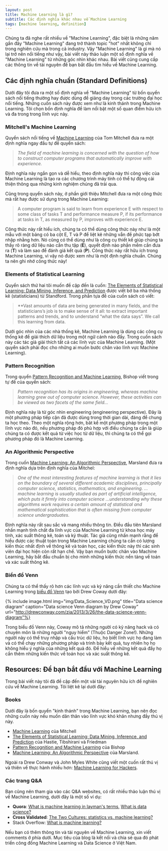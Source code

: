 ```yaml
---
layout: post
title: Machine Learning là gì?
subtitle: Các định nghĩa khác nhau về Machine Learning
tags: [machine learning, definition]
---
```


Chúng ta đã nghe rất nhiều về "Machine Learning", đặc biệt là những năm gần đây "Machine Learning" đang trở thành topic "hot" nhất không chỉ trong nghiên cứu mà trong cả industry. Vậy "Machine Learning" là gì mà nó lại trở nên nổi tiếng như vậy, bài viết này thảo luận một số định nghĩa về "Machine Learning" từ những góc nhìn khác nhau. Bài viết cũng cung cấp các thông tin về tài nguyên để bạn bắt đầu tìm hiểu về Machine Learning.

## Các định nghĩa chuẩn (Standard Definitions)

Dưới đây tôi đưa ra một số định nghĩa về "Machine Learning" từ bốn quyển sách nổi tiếng thường hay được dùng để giảng day trong các trường đại học nổi tiếng. Những cuốn sách này được xem như là kinh thánh trong Machine Learning. Tôi chọn bốn định nghĩa để làm nổi bật một số quan điểm hửu ích và đa trong trong lĩnh vực này.

### Mitchell's Machine Learning

Quyển sách nổi tiếng về [Machine Learning](https://www.amazon.com/dp/0070428077?tag=mllog-20) của Tom Mitchell đưa ra một định nghĩa ngay đầu tự đề quyển sách:

> *The field of machine learning is concerned with the question of how to construct computer programs that automatically improve with experience.*

Định nghĩa này ngắn gọn và dễ hiểu, theo định nghĩa này thì công việc của Machine Learning là tạo ra các chương trình máy tính có thể tự động cải thiện thông qua những kinh nghiệm chúng đã trải qua.

Cũng trong quyển sách này, ở phần giới thiệu Mitchell đưa ra một công thức mà rất hay được sử dụng trong Machine Learning:

> A computer program is said to learn from experience E with respect to some class of tasks T and performance measure P, if its performance at tasks in T, as measured by P, improves with experience E.

Công thức này rất hiểu ích, chúng ta có thể dùng công thức này như là một mẫu với một bảng có ba cột E, T và P để liệt kê những vẫn đề phức tạp bớt nhập nhằng hơn. Nó cũng có thể dùng như là công cụ thiết kế giúp chúng ta thấy rõ ràng dữ liệu nào cần thu tập (**E**), quyết định nào phần mềm cần đưa ra (**T**) và làm sao để đánh giá kết quả (**P**). Công thức này rất hữu ích trong Machine Learning, vì vậy nó được xem như là một định nghĩa chuẩn. Chúng ta nên ghi nhớ công thức này!

### Elements of Statistical Learning

Quyển sách thứ hai tôi muốn đề cập đến là cuốn: [The Elements of Statistical Learning: Data Mining, Inference, and Prediction](https://www.amazon.com/dp/0387848576?tag=mllog-20) được viết bở ba nhà thống kê (statisticians) từ Standford. Trong phần tựa đề của cuốn sách có viết:

> **Vast amounts of data are being generated in many fields, and the statisticians’s job is to make sense of it all: to extract important patterns and trends, and to understand “what the data says”. We call this learning from data.

Dưới góc nhìn của các nhà thống kê, Machine Learning là dùng các công cụ thống kê để giải thích dữ liệu trong một ngữ cánh nào đấy. Trong cuốn sách này các tác giả giải thích tất cả các lĩnh vực của Machine Learning. (Một quyển sách phải đọc cho những ai muốn bước chân vào lĩnh vực Machine Learning).

### Pattern Recognition

Trong quyển [Pattern Recognition and Machine Learning](http://www.amazon.com/dp/0387310738?tag=mllog-20), Bishop viết trong tự đề của quyển sách:

>*Pattern recognition has its origins in engineering, whereas machine learning grew out of computer science. However, these activities can be viewed as two facets of the same field…*

Định nghĩa này là từ góc nhìn engineering (engineering perspective). Đây là một phương pháp tiếp cận đã được dùng trong thời gian dài, đáng để chung ta học theo. Theo một nghĩa rộng hơn, bât kể một phương pháp trong một lĩnh vực nào đó, nếu phương pháp đó phù hợp với điều chúng ta cần là giúp chúng ta có được kết quả từ việc học từ dữ liệu, thì chúng ta có thể gọi phương pháp đó là Machine Learning.

### An Algorithmic Perspective
Trong cuốn [Machine Learning: An Algorithmic Perspective](http://www.amazon.com/dp/B005H6YE18?tag=mllog-20), Marsland đưa ra định nghĩa dựa trên định nghĩa của Mitchel:

>*One of the most interesting features of machine learning is that it lies on the boundary of several different academic disciplines, principally computer science, statistics, mathematics, and engineering. …machine learning is usually studied as part of artificial intelligence, which puts it firmly into computer science …understanding why these algorithms work requires a certain amount of statistical and mathematical sophistication that is often missing from computer science undergraduates.*

Định nghĩa này rất sau sắc và mang nhiều thông tin. Điều đầu tiên Marsland nhấn mạnh tính chất đa lĩnh vực của Machine Learning từ khoa học máy tính, xác suất thông kê, toán và kỷ thuật. Tác giả cũng nhấn mạnh rằng để hiểu được các thuật toán trong Machine Learning chúng ta cần có lượng kiến thúc nhất định về thông kê và toán học, các kiến thức này thì các sinh viên đại học hiện còn rất hạn chế. Vậy bạn muốn bước chân vào Machine Learning, hãy bắt đầu chuẩn bị cho mình những kiến thức nền tảng về toán và xác suất thông kê.

### Biển đồ Venn

Chúng ta có thể thấy rõ hơn các lĩnh vực và kỷ năng cần thiết cho Machine Learning trong [biểu đồ Venn](http://drewconway.com/zia/2013/3/26/the-data-science-venn-diagram) tạo bởi Drew Coway dưới đây:

{% include image.html
            img="img/Data_Science_VD.png"
            title="Data science diagram"
            caption="Data science Venn diagram by Drew Coway"
            url="http://drewconway.com/zia/2013/3/26/the-data-science-venn-diagram"%}

Trong biểu đồ Venn này, Coway mô tả những người có kỷ năng hack và có chuyên môn là những người "nguy hiểm" (Thuộc Danger Zone!). Những người này có thể truy nhập và cấu trúc dữ liệu, họ biết lĩnh vực họ đang làm và có thể chạy những phương pháp và trình bày kết quả, tuy nhiên họ họ không hiểu ý nghĩa của những kết quả đó. Để hiểu về những kết quả đấy họ cần thêm những kiến thức về toán học và xác suất thông kê.

## Resources: Để bạn bắt đầu với Machine Learning

Trong bài viết này tôi đã đề cập đến một vài tài nguyên hữu ích để nghiên cứu về Machine Learning. Tôi liệt kê lại dưới đây:

### Books

Dưới đây là bốn quyển "kinh thánh" trong Machine Learning, bạn nên đọc những cuốn này nếu muốn dân thân vào lĩnh vực khó khăn nhưng đầy thú vị này.

* [Machine Learning](https://www.amazon.com/dp/0070428077?tag=mllog-20) của Mitchell
* [The Elements of Statistical Learning: Data Mining, Inference, and Prediction](https://www.amazon.com/dp/0387848576?tag=mllog-20) của Hastie, Tibshirani và Friedman
* [Pattern Recognition and Machine Learning](http://www.amazon.com/dp/0387310738?tag=mllog-20) của Bishop
* [Machine Learning: An Algorithmic Perspective](http://www.amazon.com/dp/B005H6YE18?tag=mllog-20) của Marsland.

Ngoài ra Drew Conway và John Myles White cũng viết một cuốn rất thú vị và thiên về thực hành nhiều hơn: [Machine Learning for Hackers](http://www.amazon.com/dp/1449303714?tag=mllog-20).

### Các trang Q&A

Bạn cũng nên tham gia vào các Q&A websites, có rất nhiều thảo luận thú vị về Machine Learning, dưới đây là một số ví dụ:

- **Quora**: [What is machine learning in layman's terms](https://www.quora.com/What-is-machine-learning-in-laymans-terms-1?redirected_qid=1155077), [What is data science?](https://www.quora.com/Data-Science/What-is-data-science)
- **Cross Validated**: [The Two Cultures: statistics vs. machine learning?](http://stats.stackexchange.com/questions/6/the-two-cultures-statistics-vs-machine-learning)
- Stack Overflow: [ What is machine learning?](http://stackoverflow.com/questions/2620343/what-is-machine-learning)


Nếu bạn có thêm thông tin và tài nguyên về Machine Learning, xin viết comments ở phía dưới. Mục tiêu của blog là kết nối và chia sẻ qua đó phát triển công đồng Machine Learning và Data Science ở Việt Nam.


